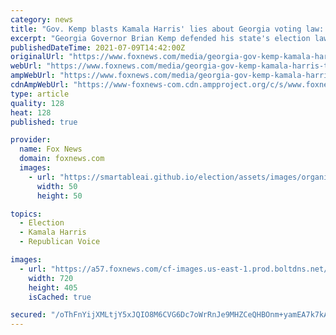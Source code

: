 ```yaml
---
category: news
title: "Gov. Kemp blasts Kamala Harris' lies about Georgia voting law: 'Truth is on our side'"
excerpt: "Georgia Governor Brian Kemp defended his state's election laws after Vice President Kamala Harris announced a $25 million plan to combat Republican legislation on voting requirements."
publishedDateTime: 2021-07-09T14:42:00Z
originalUrl: "https://www.foxnews.com/media/georgia-gov-kemp-kamala-harris-target-gop-voting-laws"
webUrl: "https://www.foxnews.com/media/georgia-gov-kemp-kamala-harris-target-gop-voting-laws"
ampWebUrl: "https://www.foxnews.com/media/georgia-gov-kemp-kamala-harris-target-gop-voting-laws.amp"
cdnAmpWebUrl: "https://www-foxnews-com.cdn.ampproject.org/c/s/www.foxnews.com/media/georgia-gov-kemp-kamala-harris-target-gop-voting-laws.amp"
type: article
quality: 128
heat: 128
published: true

provider:
  name: Fox News
  domain: foxnews.com
  images:
    - url: "https://smartableai.github.io/election/assets/images/organizations/foxnews.com-50x50.jpg"
      width: 50
      height: 50

topics:
  - Election
  - Kamala Harris
  - Republican Voice

images:
  - url: "https://a57.foxnews.com/cf-images.us-east-1.prod.boltdns.net/v1/static/694940094001/be18983e-102b-4a83-a0ab-6ce22e463732/428d02d3-ffd3-47d9-8a16-654ed62d1101/1280x720/match/720/405/image.jpg?ve=1&tl=1"
    width: 720
    height: 405
    isCached: true

secured: "/oThFnYijXMLtjY5xJQIO8M6CVG6Dc7oWrRnJe9MHZCeQHBOnm+yamEA7k7kAFsMtJoHWVo9UGE+CTB3fgR6DNeT2NPZRSd242QddlS6EaMWTo770pXxb7LmWn4lSDNRZWs7IdEPoGTY3k0xayFUuT/hHWdBOmyPwTbJsUs+6OIsf+3Wi3s762//d237nngtirj4ZiOdVt64BPX+7eC1K9Y9mAE/fH6o/x/1K+xSJ0ZDQebEP6RVkL3mHUiqSYjR4V084kwP9lf1VIVkEGi48jrQoYoffvSv9ByqanZqsbU9qqaDj2bypimxCa/weL7n5BjnKh88U/IC/wujDxPTAWVtbG4dWL+N8o+9QFVKDjw=;Jz0j8GJfLoEHWPJ4NTx16A=="
---
```


